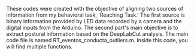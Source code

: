 These codes were created with the objective of aligning two sources of information from my behavioral task, 'Reaching Task.' The first source is binary information provided by LED data recorded by a camera and the digital inputs from the Arduino. The second part's main objective is to extract postural information based on the DeepLabCut analysis. 
The main code file is named RT_eventos_conducta_outliers.m. Inside this code, you will find multiple functions.
